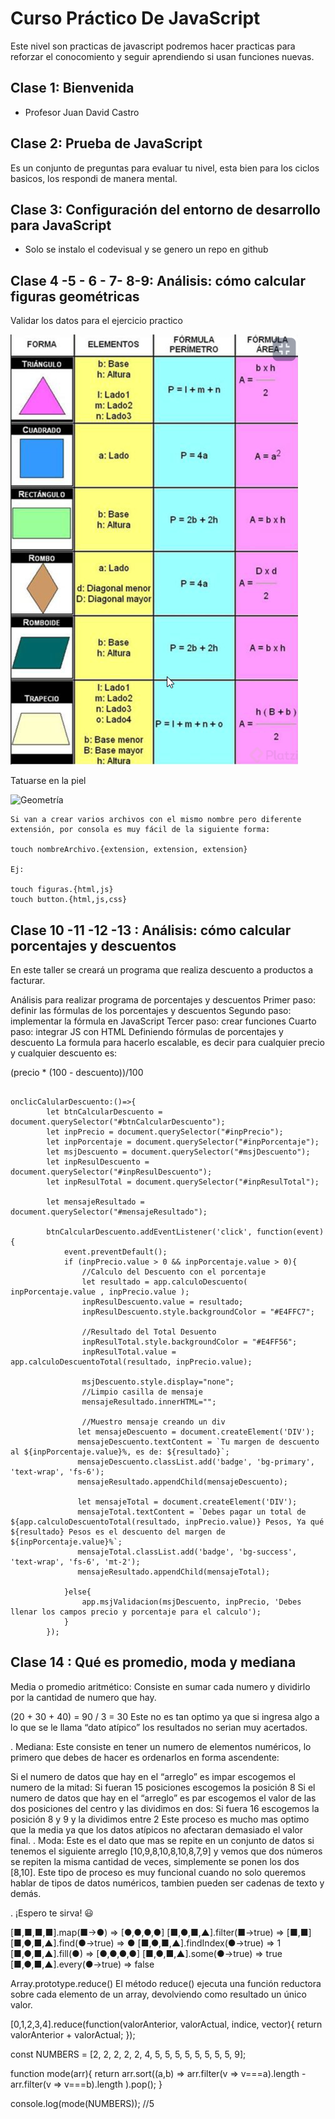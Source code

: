 # Curso Práctico De JavaScript
Este nivel son practicas de javascript podremos hacer practicas para reforzar el conocomiento y seguir aprendiendo si usan funciones nuevas. 

## Clase 1: Bienvenida 
- Profesor Juan David Castro 

## Clase 2: Prueba de JavaScript

Es un conjunto de preguntas para evaluar tu nivel, esta bien para los ciclos basicos, los respondi de manera mental. 

## Clase 3:  Configuración del entorno de desarrollo para JavaScript
- Solo se instalo el codevisual y se genero un repo en github 

## Clase 4 -5 - 6 - 7- 8-9:  Análisis: cómo calcular figuras geométricas
Validar los datos para el ejercicio practico

![Geometría](./info/LogicaAreasFiguras.png)

Tatuarse en la piel 

![Geometría](./info/Jerarquia.png.png)


```
Si van a crear varios archivos con el mismo nombre pero diferente extensión, por consola es muy fácil de la siguiente forma:

touch nombreArchivo.{extension, extension, extension}

Ej:

touch figuras.{html,js}
touch button.{html,js,css}
```


## Clase 10 -11 -12 -13 : Análisis: cómo calcular porcentajes y descuentos

En este taller se creará un programa que realiza descuento a productos a facturar.

Análisis para realizar programa de porcentajes y descuentos
Primer paso: definir las fórmulas de los porcentajes y descuentos
Segundo paso: implementar la fórmula en JavaScript
Tercer paso: crear funciones
Cuarto paso: integrar JS con HTML
Definiendo fórmulas de porcentajes y descuento
La formula para hacerlo escalable, es decir para cualquier precio y cualquier descuento es:


(precio * (100 - descuento))/100

```

onclicCalularDescuento:()=>{
        let btnCalcularDescuento = document.querySelector("#btnCalcularDescuento");
        let inpPrecio = document.querySelector("#inpPrecio");
        let inpPorcentaje = document.querySelector("#inpPorcentaje");
        let msjDescuento = document.querySelector("#msjDescuento");
        let inpResulDescuento = document.querySelector("#inpResulDescuento");
        let inpResulTotal = document.querySelector("#inpResulTotal");
        
        let mensajeResultado = document.querySelector("#mensajeResultado");

        btnCalcularDescuento.addEventListener('click', function(event) {
            event.preventDefault();
            if (inpPrecio.value > 0 && inpPorcentaje.value > 0){
                //Calculo del Descuento con el porcentaje
                let resultado = app.calculoDescuento( inpPorcentaje.value , inpPrecio.value );
                inpResulDescuento.value = resultado;
                inpResulDescuento.style.backgroundColor = "#E4FFC7";

                //Resultado del Total Desuento
                inpResulTotal.style.backgroundColor = "#E4FF56";
                inpResulTotal.value = app.calculoDescuentoTotal(resultado, inpPrecio.value);

                msjDescuento.style.display="none";
                //Limpio casilla de mensaje 
                mensajeResultado.innerHTML="";

                //Muestro mensaje creando un div 
               let mensajeDescuento = document.createElement('DIV');
               mensajeDescuento.textContent = `Tu margen de descuento al ${inpPorcentaje.value}%, es de: ${resultado}`;
               mensajeDescuento.classList.add('badge', 'bg-primary', 'text-wrap', 'fs-6'); 
               mensajeResultado.appendChild(mensajeDescuento); 

               let mensajeTotal = document.createElement('DIV');
               mensajeTotal.textContent = `Debes pagar un total de ${app.calculoDescuentoTotal(resultado, inpPrecio.value)} Pesos, Ya qué  ${resultado} Pesos es el descuento del margen de ${inpPorcentaje.value}%`;
               mensajeTotal.classList.add('badge', 'bg-success', 'text-wrap', 'fs-6', 'mt-2'); 
               mensajeResultado.appendChild(mensajeTotal); 

            }else{
                app.msjValidacion(msjDescuento, inpPrecio, 'Debes llenar los campos precio y porcentaje para el calculo');
            }
        });

```

## Clase 14 : Qué es promedio, moda y mediana



Media o promedio aritmético: Consiste en sumar cada numero y dividirlo por la cantidad de numero que hay.

(20 + 30 + 40) = 90 / 3 = 30
Este no es tan optimo ya que si ingresa algo a lo que se le llama “dato atípico” los resultados no serian muy acertados.

.
Mediana: Este consiste en tener un numero de elementos numéricos, lo primero que debes de hacer es ordenarlos en forma ascendente:

Si el numero de datos que hay en el “arreglo” es impar escogemos el numero de la mitad: Si fueran 15 posiciones escogemos la posición 8
Si el numero de datos que hay en el “arreglo” es par escogemos el valor de las dos posiciones del centro y las dividimos en dos: Si fuera 16 escogemos la posición 8 y 9 y la dividimos entre 2
Este proceso es mucho mas optimo que la media ya que los datos atípicos no afectaran demasiado el valor final.
.
Moda: Este es el dato que mas se repite en un conjunto de datos si tenemos el siguiente arreglo [10,9,8,10,8,10,8,7,9] y vemos que dos números se repiten la misma cantidad de veces, simplemente se ponen los dos [8,10].
Este tipo de proceso es muy funcional cuando no solo queremos hablar de tipos de datos numéricos, tambien pueden ser cadenas de texto y demás.

.
¡Espero te sirva! 😃



[■,■,■,■].map(■→●) ⇒ [●,●,●,●]
[■,●,■,▲].filter(■→true) ⇒ [■,■]
[■,●,■,▲].find(●→true) ⇒ ●
[■,●,■,▲].findIndex(●→true) ⇒ 1
[■,●,■,▲].fill(●) ⇒ [●,●,●,●]
[■,●,■,▲].some(●→true) ⇒ true
[■,●,■,▲].every(●→true) ⇒ false 


Array.prototype.reduce()
El método reduce() ejecuta una función reductora sobre cada elemento de un array, devolviendo como resultado un único valor.


[0,1,2,3,4].reduce(function(valorAnterior, valorActual, indice, vector){
  return valorAnterior + valorActual;
});



const NUMBERS = [2, 2, 2, 2, 2, 4, 5, 5, 5, 5, 5, 5, 5, 5, 9];

function mode(arr){
    return arr.sort((a,b) =>
          arr.filter(v => v===a).length
        - arr.filter(v => v===b).length
    ).pop();
}


console.log(mode(NUMBERS)); //5